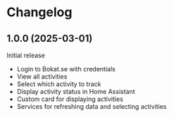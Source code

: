 # Changelog

## 1.0.0 (2025-03-01)

Initial release

- Login to Bokat.se with credentials
- View all activities
- Select which activity to track
- Display activity status in Home Assistant
- Custom card for displaying activities
- Services for refreshing data and selecting activities 